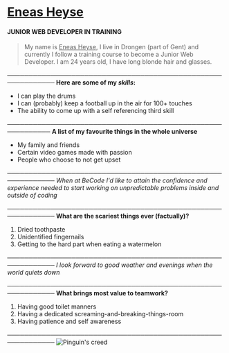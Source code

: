# <u>Eneas Heyse</u>

#### JUNIOR WEB DEVELOPER IN TRAINING

> My name is <u>Eneas Heyse</u>, I live in Drongen (part of Gent) and currently I follow a training course to become a Junior Web Developer.
I am 24 years old, I have long blonde hair and glasses.

─────────────────────────────────────────────────────────────
**Here are some of my *skills*:**
- I can play the drums
- I can (probably) keep a football up in the air for 100+ touches
- The ability to come up with a self referencing third skill

────────────────────────────────────────────────────────────
**A list of my favourite things in the whole universe**
- My family and friends
- Certain video games made with passion
- People who choose to not get upset

─────────────────────────────────────────────────────────────
*When at BeCode I'd like to attain the confidence and experience needed to start working on unpredictable problems inside and outside of coding*

─────────────────────────────────────────────────────────────
**What are the scariest things ever (factually)?**
1. Dried toothpaste
2. Unidentified fingernails
3. Getting to the hard part when eating a watermelon

─────────────────────────────────────────────────────────────
*I look forward to good weather and evenings when the world quiets down*

─────────────────────────────────────────────────────────────
**What brings most value to teamwork?**
1. Having good toilet manners
2. Having a dedicated screaming-and-breaking-things-room
3. Having patience and self awareness

─────────────────────────────────────────────────────────────
![Pinguin's creed](https://media.tenor.com/es-17PhGFLEAAAAM/penguin-smack-penguin-slap.gif)